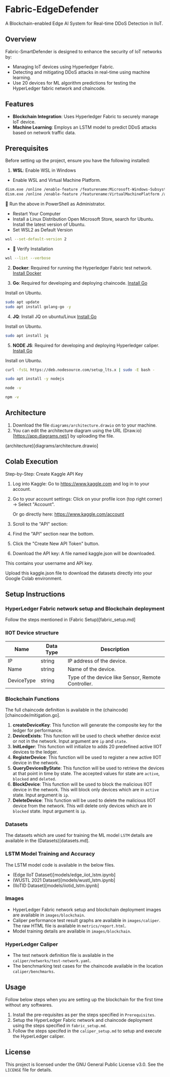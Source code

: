 # Fabric-EdgeDefender
A Blockchain-enabled Edge AI System for Real-time DDoS Detection in IIoT.

## Overview

Fabric-SmartDefender is designed to enhance the security of IoT networks by:
- Managing IoT devices using Hyperledger Fabric.
- Detecting and mitigating DDoS attacks in real-time using machine learning.
- Use 20 devices for ML algorithm predictions for testing the HyperLedger fabric network and chaincode.

## Features

- **Blockchain Integration**: Uses Hyperledger Fabric to securely manage IoT device.
- **Machine Learning**: Employs an LSTM model to predict DDoS attacks based on network traffic data.

## Prerequisites

Before setting up the project, ensure you have the following installed:

1. **WSL**: Enable WSL in Windows

- Enable WSL and Virtual Machine Platform.

```bash
dism.exe /online /enable-feature /featurename:Microsoft-Windows-Subsystem-Linux /all /norestart
dism.exe /online /enable-feature /featurename:VirtualMachinePlatform /all /norestart
```

🔧 Run the above in PowerShell as Administrator.

- Restart Your Computer
- Install a Linux Distribution
    Open Microsoft Store, search for Ubuntu. Install the latest version of Ubuntu.
- Set WSL2 as Default Version

```bash
wsl --set-default-version 2
```

- 🧪 Verify Installation

```bash
wsl --list --verbose
```

2. **Docker**: Required for running the Hyperledger Fabric test network.  
   [Install Docker](https://docs.docker.com/get-docker/)

3. **Go**: Required for developing and deploying chaincode.
   [Install Go](https://golang.org/doc/install)

Install on Ubuntu.
```bash
sudo apt update
sudo apt install golang-go -y
```

4. **JQ**: Install JQ on ubuntu/Linux
   [Install Go](https://golang.org/doc/install)

Install on Ubuntu.
```bash
sudo apt install jq
```

5. **NODE JS**: Required for developing and deploying Hyperledger caliper.
   [Install Go](https://golang.org/doc/install)

Install on Ubuntu.
```bash
curl -fsSL https://deb.nodesource.com/setup_lts.x | sudo -E bash -

sudo apt install -y nodejs

node -v

npm -v
```


## Architecture

1. Download the file `diagrams/architecture.drawio` on to your machine.
2. You can edit the architecture diagram using the URL (Draw.io)[https://app.diagrams.net/] by uploading the file.

(architecture)[diagrams/architecture.drawio]

## Colab Execution

Step-by-Step: Create Kaggle API Key

1. Log into Kaggle: Go to https://www.kaggle.com and log in to your account.
2. Go to your account settings: Click on your profile icon (top right corner) → Select "Account".

    Or go directly here: https://www.kaggle.com/account

3. Scroll to the "API" section:
4. Find the "API" section near the bottom.
5. Click the "Create New API Token" button.
6. Download the API key:
    A file named kaggle.json will be downloaded.

This contains your username and API key.

Upload this kaggle.json file to download the datasets directly into your Google Colab environment.


## Setup Instructions

### HyperLedger Fabric network setup and Blockchain deployment

Follow the steps mentioned in (Fabric Setup)[fabric_setup.md]


### IIOT Device structure

| Name | Data Type | Description |
|------|-----------|-------------|
| IP | string | IP address of the device. |
| Name | string | Name of the device. |
| DeviceType | string | Type of the device like Sensor, Remote Controller. |

### Blockchain Functions

The full chaincode definition is available in the (chaincode)[chaincode/mitigation.go].

1. **createDeviceKey**: This function will generate the composite key for the ledger for performance.
2. **DeviceExists**: This function will be used to check whether device exist or not in the network. Input argument are `ip` and `state`.
3. **InitLedger**: This function will initialize to adds 20 predefined active IIOT devices to the ledger.
4. **RegisterDevice**: This function will be used to register a new active IIOT device in the network.
4. **QueryDevicesByState**: This function will be used to retrieve the devices at that point in time by state. The accepted values for state are `active`, `blocked` and `deleted`.
7. **BlockDevice**: This function will be used to block the malicious IIOT device in the network. This will block only devices which are in `active` state. Input argument is `ip`.
6. **DeleteDevice**: This function will be used to delete the malicious IIOT device from the network. This will delete only devices which are in `blocked` state. Input argument is `ip`.


### Datasets

The datasets which are used for training the ML model `LSTM` details are available in the (Datasets)[datasets.md].

### LSTM Model Training and Accuracy

The LSTM model code is available in the below files.

- (Edge IIoT Dataset)[models/edge_iiot_lstm.ipynb]
- (WUSTL 2021 Dataset)[models/wustl_lstm.ipynb]
- (IIoTID Dataset)[models/iiotid_lstm.ipynb]

### Images

- HyperLedger Fabric network setup and blockchain deployment images are available in `images/blockchain`.
- Caliper performance test result graphs are available in `images/caliper`. The raw HTML file is available in `metrics/report.html`.
- Model training details are available in `images/blockchain`.


### HyperLedger Caliper

- The test network definition file is available in the `caliper/networks/test-network.yaml`.
- The benchmarking test cases for the chaincode available in the location `caliper/benchmarks`.


## Usage

Follow below steps when you are setting up the blockchain for the first time without any softwares.

1. Install the pre-requisites as per the steps specified in `Prerequisites`.
2. Setup the HyperLedger Fabric network and chaincode deployment using the steps specified in `fabric_setup.md`.
3. Follow the steps specifed in the  `caliper_setup.md` to setup and execute the HyperLedger caliper.


## License

This project is licensed under the GNU General Public License v3.0. See the `LICENSE` file for details.

